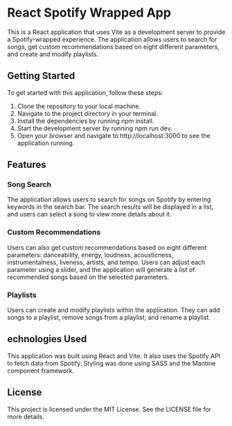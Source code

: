 # React Spotify Wrapped App
This is a React application that uses Vite as a development server to provide a Spotify-wrapped experience. The application allows users to search for songs, get custom recommendations based on eight different parameters, and create and modify playlists.

## Getting Started
To get started with this application, follow these steps:

1. Clone the repository to your local machine.
2. Navigate to the project directory in your terminal.
3. Install the dependencies by running npm install.
4. Start the development server by running npm run dev.
5. Open your browser and navigate to http://localhost:3000 to see the application running.

## Features
### Song Search
The application allows users to search for songs on Spotify by entering keywords in the search bar. The search results will be displayed in a list, and users can select a song to view more details about it.

### Custom Recommendations
Users can also get custom recommendations based on eight different parameters: danceability, energy, loudness, acousticness, instrumentalness, liveness, artists, and tempo. Users can adjust each parameter using a slider, and the application will generate a list of recommended songs based on the selected parameters.

### Playlists
Users can create and modify playlists within the application. They can add songs to a playlist, remove songs from a playlist, and rename a playlist.

## echnologies Used
This application was built using React and Vite. It also uses the Spotify API to fetch data from Spotify. Styling was done using SASS and the Mantine component framework.

## License
This project is licensed under the MIT License. See the LICENSE file for more details.
